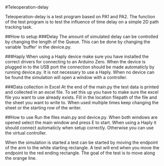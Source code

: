#Teleoperation-delay

Teleoperation-delay is a test program based on PA1 and PA2. The function of the test program is to test the influence of time delay on a simple 2D path tracking task.

##How to setup
###Delay
The amount of simulated delay can be controlled by changing the length of the Queue. This can be done by changing the variable 'buffer' in the device.py.

###Haply
When using a Haply device make sure you have installed the correct drivers for connecting to an Arduino Zero. When the device is plugged in to the USB port the connection should be made automaticly by running device.py. It is not necessary to use a Haply. When no device can be found the simulation will open a window with a controller.

###Data collection in Excel
At the end of the main.py the test data is printed and collected in an excel file. To set this up you have to make sure the excel file you want to use already exists. Fill in the location filepath of the file and the sheet you want to write to.
When used multiple times keep changing the sheet or the starting row of the writer.

##How to use
Run the files main.py and device.py. When both windows are opened select the main window and press E to start. When using a Haply it should connect automaticly when setup correctly. Otherwise you can use the virtual controller.

When the simulation is started a test can be started by moving the endpoint of the arm to the white starting rectangle.
A test will end when you move the endpoint to the red ending rectangle. 
The goal of the test is to move along the orange line.

